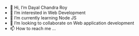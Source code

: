 - 👋 Hi, I’m Dayal Chandra Roy
- 👀 I’m interested in Web Development
- 🌱 I’m currently learning Node JS
- 💞️ I’m looking to collaborate on Web application development 
- 📫 How to reach me ...

<!---
Dayal574/Dayal574 is a ✨ special ✨ repository because its `README.md` (this file) appears on your GitHub profile.
You can click the Preview link to take a look at your changes.
--->
